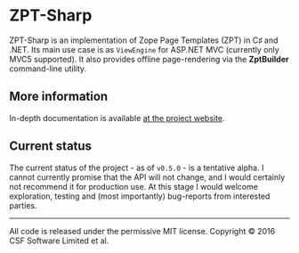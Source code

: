 # ZPT-Sharp
ZPT-Sharp is an implementation of Zope Page Templates (ZPT) in C♯ and .NET.
Its main use case is as `ViewEngine` for ASP.NET MVC (currently only MVC5 supported).
It also provides offline page-rendering via the **ZptBuilder** command-line utility.

## More information
In-depth documentation is available [at the project website](http://csf-dev.github.io/ZPT-Sharp/).

## Current status
The current status of the project - as of `v0.5.0` - is a tentative alpha.
I cannot currently promise that the API will not change, and I would certainly not recommend it for production use.
At this stage I would welcome exploration, testing and (most importantly) bug-reports from interested parties.

---

All code is released under the permissive MIT license.
Copyright © 2016 CSF Software Limited et al.
